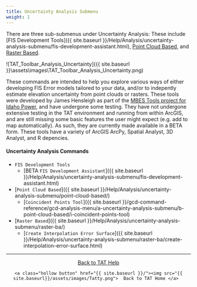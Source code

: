 ```yaml
---
title: Uncertainty Analysis Submenu
weight: 1
---
```


There are three sub-submenus under Uncertainty Analysis: These include [FIS Development Tools]({{ site.baseurl }}/Help/Analysis/uncertainty-analysis-submenu/fis-development-assistant.html), [Point Cloud Based](), and  [Raster Based]().

![TAT_Toolbar_Analysis_Uncertainty]({{ site.baseurl }}\assets\images\TAT_Toolbar_Analysis_Uncertainty.png) 

These commands are intended to help you explore various ways of either developing FIS Error models tailored to your data, and/or to indepently estimate elevation uncertainty from point clouds or rasters. These tools were developed by James Hensleigh as part of the [MBES Tools project for Idaho Power](http://mbes.joewheaton.org), and have undergone some testing. They have not undergone extensive testing in the TAT environment and running from within ArcGIS, and are still missing some basic features the user might expect (e.g. add to map automatically). As such, they are currently made available in a BETA form. These tools have a variety of ArcGIS ArcPy, Spatial Analyst, 3D Analyst, and R depencies. 

#### Uncertainty Analysis Commands

- `FIS Development Tools`
  - [BETA `FIS Development Assistant`]({{ site.baseurl }}/Help/Analysis/uncertainty-analysis-submenu/fis-development-assistant.html)
- [`Point Cloud Based`]({{ site.baseurl }}/Help/Analysis/uncertainty-analysis-submenu/point-cloud-based/)
  - [`Coincident Points Tool`]({{ site.baseurl }}/gcd-command-reference/gcd-analysis-menu/a-uncertainty-analysis-submenu/b-point-cloud-based/i-coincident-points-tool)
- [`Raster Based`]({{ site.baseurl }}/Help/Analysis/uncertainty-analysis-submenu/raster-ba/)
  - [`Create Interpolation Error Surface`]({{ site.baseurl }}/Help/Analysis/uncertainty-analysis-submenu/raster-ba/create-interpolation-error-surface.html)

------
<div align="center">
	<a class="hollow button" href="{{ site.baseurl }}/Help"><i class="fa fa-chevron-circle-left"></i>  Back to TAT Help </a>  

	<a class="hollow button" href="{{ site.baseurl }}/"><img src="{{ site.baseurl}}/assets/images/Tatty.png">  Back to TAT Home </a>  
</div>